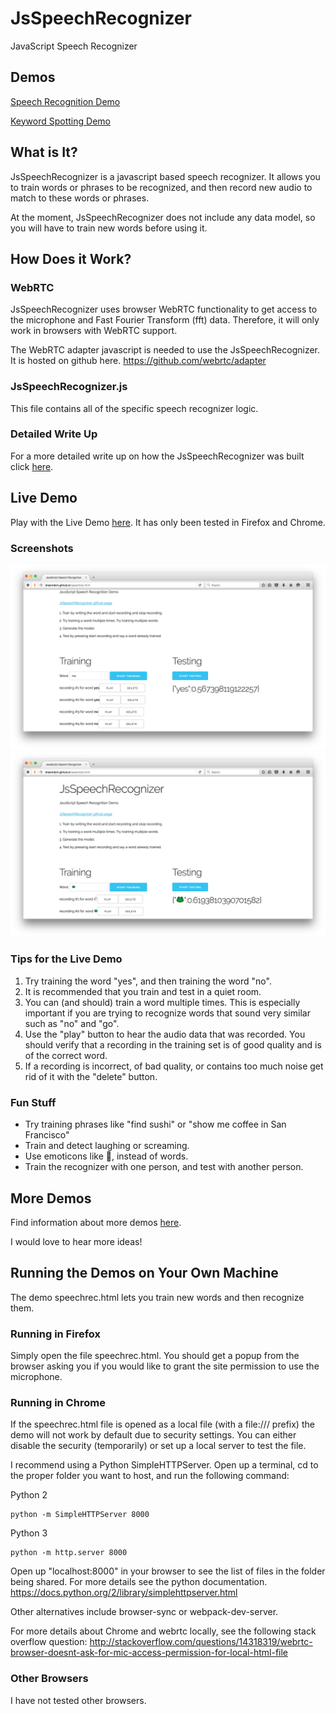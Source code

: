 # JsSpeechRecognizer
JavaScript Speech Recognizer

## Demos
[Speech Recognition Demo](https://dreamdom.github.io/speechrec.html)

[Keyword Spotting Demo](https://dreamdom.github.io/demos/keyword-spotting/keyword-spotting.html)

## What is It?
JsSpeechRecognizer is a javascript based speech recognizer. It allows you to train words or phrases to be recognized, and then record new audio to match to these words or phrases.

At the moment, JsSpeechRecognizer does not include any data model, so you will have to train new words before using it.

## How Does it Work?

### WebRTC
JsSpeechRecognizer uses browser WebRTC functionality to get access to the microphone and Fast Fourier Transform (fft) data. Therefore, it will only work in browsers with WebRTC support.

The WebRTC adapter javascript is needed to use the JsSpeechRecognizer. It is hosted on github here. https://github.com/webrtc/adapter

### JsSpeechRecognizer.js
This file contains all of the specific speech recognizer logic.

### Detailed Write Up
For a more detailed write up on how the JsSpeechRecognizer was built click [here](BuildingaSpeechRecognizerinJavaScript.md).

## Live Demo
Play with the Live Demo [here](https://dreamdom.github.io/speechrec.html). It has only been tested in Firefox and Chrome.

### Screenshots
![Yes No Screenshot](readme-images/screenshot-yes-no.png "Yes No Screenshot")
![Chicken Frog Screenshot](readme-images/screenshot-chicken-frog.png "Chicken Frog Screenshot")

### Tips for the Live Demo

1. Try training the word "yes", and then training the word "no".
2. It is recommended that you train and test in a quiet room.
3. You can (and should) train a word multiple times. This is especially important if you are trying to recognize words that sound very similar such as "no" and "go".
4. Use the "play" button to hear the audio data that was recorded. You should verify that a recording in the training set is of good quality and is of the correct word.
5. If a recording is incorrect, of bad quality, or contains too much noise get rid of it with the "delete" button.

### Fun Stuff

* Try training phrases like "find sushi" or "show me coffee in San Francisco"
* Train and detect laughing or screaming.
* Use emoticons like 🐔, instead of words.
* Train the recognizer with one person, and test with another person.

## More Demos
Find information about more demos [here](https://github.com/dreamdom/JsSpeechRecognizer/tree/master/demos).

I would love to hear more ideas!

## Running the Demos on Your Own Machine
The demo speechrec.html lets you train new words and then recognize them.

### Running in Firefox
Simply open the file speechrec.html. You should get a popup from the browser asking you if you would like to grant the site permission to use the microphone.

### Running in Chrome
If the speechrec.html file is opened as a local file (with a file:/// prefix) the demo will not work by default due to security settings. You can either disable the security (temporarily) or set up a local server to test the file.

I recommend using a Python SimpleHTTPServer. Open up a terminal, cd to the proper folder you want to host, and run the following command:

Python 2
````shell
python -m SimpleHTTPServer 8000
````

Python 3
````shell
python -m http.server 8000
````

Open up "localhost:8000" in your browser to see the list of files in the folder being shared. For more details see the python documentation.
https://docs.python.org/2/library/simplehttpserver.html

Other alternatives include browser-sync or webpack-dev-server.

For more details about Chrome and webrtc locally, see the following stack overflow question:
http://stackoverflow.com/questions/14318319/webrtc-browser-doesnt-ask-for-mic-access-permission-for-local-html-file

### Other Browsers
I have not tested other browsers.
